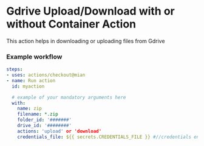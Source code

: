 # Gdrive Upload/Download with or without Container Action

This action helps in downloading or uploading files from Gdrive

### Example workflow

```yaml
steps:
- uses: actions/checkout@mian
- name: Run action
  id: myaction

  # example of your mandatory arguments here
  with:
    name: zip
    filename: *.zip
    folder_id: '#######'
    drive_id: '########'
    actions: 'upload' or 'download'
    credentials_file: ${{ secrets.CREDENTIALS_FILE }} #//credentials encoded string
